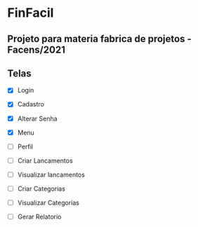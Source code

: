 # FinFacil

## Projeto para materia fabrica de projetos - Facens/2021

## Telas

- [X] Login
  
- [X] Cadastro
  
- [X] Alterar Senha
  
- [X] Menu
   
- [ ] Perfil
  
- [ ] Criar Lancamentos
  
- [ ] Visualizar lancamentos
  
- [ ] Criar Categorias
  
- [ ] Visualizar Categorias
  
- [ ] Gerar Relatorio